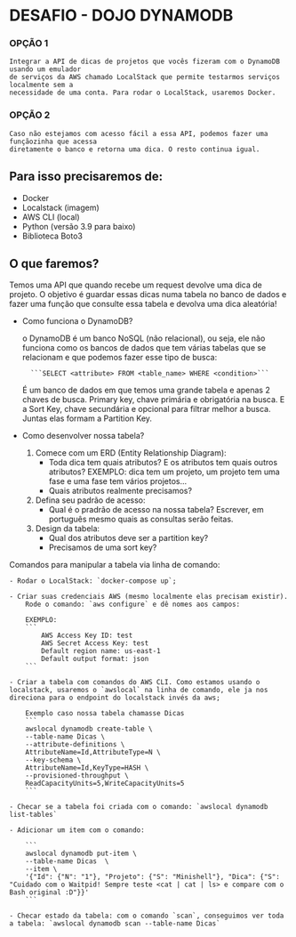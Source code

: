 # DESAFIO - DOJO DYNAMODB

### OPÇÃO 1
	Integrar a API de dicas de projetos que vocês fizeram com o DynamoDB usando um emulador
	de serviços da AWS chamado LocalStack que permite testarmos serviços localmente sem a 
	necessidade de uma conta. Para rodar o LocalStack, usaremos Docker.

### OPÇÃO 2
	Caso não estejamos com acesso fácil a essa API, podemos fazer uma funçãozinha que acessa
	diretamente o banco e retorna uma dica. O resto continua igual.

## Para isso precisaremos de:
- Docker
- Localstack (imagem)
- AWS CLI (local)
- Python (versão 3.9 para baixo)
- Biblioteca Boto3

## O que faremos?

Temos uma API que quando recebe um request devolve uma dica de projeto. O objetivo é guardar essas
dicas numa tabela no banco de dados e fazer uma função que consulte essa tabela e devolva uma dica
aleatória!

- Como funciona o DynamoDB?

	o DynamoDB é um banco NoSQL (não relacional), ou seja, ele não funciona como os bancos de dados
	que tem várias tabelas que se relacionam e que podemos fazer esse tipo de busca:

		```SELECT <attribute> FROM <table_name> WHERE <condition>```

	É um banco de dados em que temos uma grande tabela e apenas 2 chaves de busca. Primary key, chave
	primária e obrigatória na busca. E a Sort Key, chave secundária e opcional para filtrar melhor a busca.
	Juntas elas formam a Partition Key.

- Como desenvolver nossa tabela?
	1. Comece com um ERD (Entity Relationship Diagram):
		- Toda dica tem quais atributos? E os atributos tem quais outros atributos?
			EXEMPLO: dica tem um projeto, um projeto tem uma fase e uma fase tem vários projetos...
		- Quais atributos realmente precisamos?
	2. Defina seu padrão de acesso:
		- Qual é o pradrão de acesso na nossa tabela?
			Escrever, em português mesmo quais as consultas serão feitas.
	3. Design da tabela:
		- Qual dos atributos deve ser a partition key?
		- Precisamos de uma sort key?


<summary>Comandos para manipular a tabela via linha de comando: </summary>

	- Rodar o LocalStack: `docker-compose up`;

	- Criar suas credenciais AWS (mesmo localmente elas precisam existir).
		Rode o comando: `aws configure` e dê nomes aos campos:

		EXEMPLO:
		```
			AWS Access Key ID: test 
			AWS Secret Access Key: test
			Default region name: us-east-1
			Default output format: json
		```

	- Criar a tabela com comandos do AWS CLI. Como estamos usando o localstack, usaremos o `awslocal` na linha de comando, ele ja nos direciona para o endpoint do localstack invés da aws;

		Exemplo caso nossa tabela chamasse Dicas
		```
		awslocal dynamodb create-table \
		--table-name Dicas \
		--attribute-definitions \
		AttributeName=Id,AttributeType=N \
		--key-schema \
		AttributeName=Id,KeyType=HASH \
		--provisioned-throughput \
		ReadCapacityUnits=5,WriteCapacityUnits=5
		```

	- Checar se a tabela foi criada com o comando: `awslocal dynamodb list-tables`

	- Adicionar um item com o comando:

		```
		awslocal dynamodb put-item \
		--table-name Dicas  \
		--item \
		'{"Id": {"N": "1"}, "Projeto": {"S": "Minishell"}, "Dica": {"S": "Cuidado com o Waitpid! Sempre teste <cat | cat | ls> e compare com o Bash original :D"}}'
		```

	- Checar estado da tabela: com o comando `scan`, conseguimos ver toda a tabela: `awslocal dynamodb scan --table-name Dicas`

